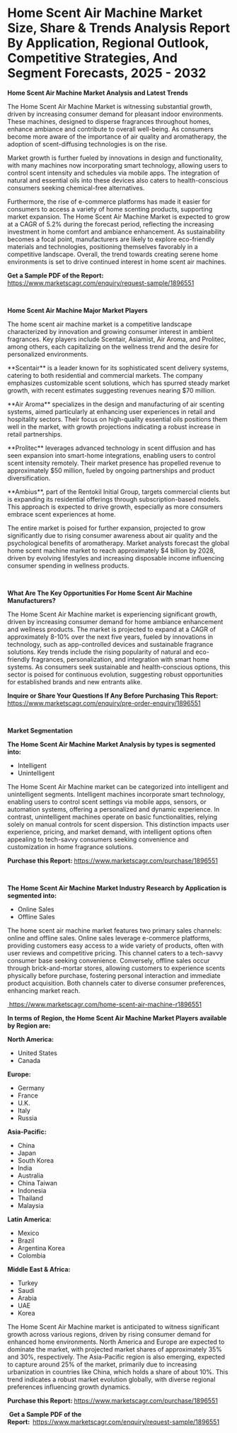 <p><h1>Home Scent Air Machine Market Size, Share & Trends Analysis Report By Application, Regional Outlook, Competitive Strategies, And Segment Forecasts, 2025 - 2032</h1></p><p><strong>Home Scent Air Machine Market Analysis and Latest Trends</strong></p>
<p><p>The Home Scent Air Machine Market is witnessing substantial growth, driven by increasing consumer demand for pleasant indoor environments. These machines, designed to disperse fragrances throughout homes, enhance ambiance and contribute to overall well-being. As consumers become more aware of the importance of air quality and aromatherapy, the adoption of scent-diffusing technologies is on the rise.</p><p>Market growth is further fueled by innovations in design and functionality, with many machines now incorporating smart technology, allowing users to control scent intensity and schedules via mobile apps. The integration of natural and essential oils into these devices also caters to health-conscious consumers seeking chemical-free alternatives.</p><p>Furthermore, the rise of e-commerce platforms has made it easier for consumers to access a variety of home scenting products, supporting market expansion. The Home Scent Air Machine Market is expected to grow at a CAGR of 5.2% during the forecast period, reflecting the increasing investment in home comfort and ambiance enhancement. As sustainability becomes a focal point, manufacturers are likely to explore eco-friendly materials and technologies, positioning themselves favorably in a competitive landscape. Overall, the trend towards creating serene home environments is set to drive continued interest in home scent air machines.</p></p>
<p><strong>Get a Sample PDF of the Report:&nbsp;</strong> <a href="https://www.marketscagr.com/enquiry/request-sample/1896551?utm_campaign=2518&utm_medium=2&utm_source=Github&utm_content=ia&utm_term=12042025&utm_id=home-scent-air-machine">https://www.marketscagr.com/enquiry/request-sample/1896551</a></p>
<p>&nbsp;</p>
<p><strong>Home Scent Air Machine Major Market Players</strong></p>
<p><p>The home scent air machine market is a competitive landscape characterized by innovation and growing consumer interest in ambient fragrances. Key players include Scentair, Asiamist, Air Aroma, and Prolitec, among others, each capitalizing on the wellness trend and the desire for personalized environments.</p><p>**Scentair** is a leader known for its sophisticated scent delivery systems, catering to both residential and commercial markets. The company emphasizes customizable scent solutions, which has spurred steady market growth, with recent estimates suggesting revenues nearing $70 million. </p><p>**Air Aroma** specializes in the design and manufacturing of air scenting systems, aimed particularly at enhancing user experiences in retail and hospitality sectors. Their focus on high-quality essential oils positions them well in the market, with growth projections indicating a robust increase in retail partnerships.</p><p>**Prolitec** leverages advanced technology in scent diffusion and has seen expansion into smart-home integrations, enabling users to control scent intensity remotely. Their market presence has propelled revenue to approximately $50 million, fueled by ongoing partnerships and product diversification.</p><p>**Ambius**, part of the Rentokil Initial Group, targets commercial clients but is expanding its residential offerings through subscription-based models. This approach is expected to drive growth, especially as more consumers embrace scent experiences at home.</p><p>The entire market is poised for further expansion, projected to grow significantly due to rising consumer awareness about air quality and the psychological benefits of aromatherapy. Market analysts forecast the global home scent machine market to reach approximately $4 billion by 2028, driven by evolving lifestyles and increasing disposable income influencing consumer spending in wellness products.</p></p>
<p>&nbsp;</p>
<p><strong>What Are The Key Opportunities For Home Scent Air Machine Manufacturers?</strong></p>
<p><p>The Home Scent Air Machine market is experiencing significant growth, driven by increasing consumer demand for home ambiance enhancement and wellness products. The market is projected to expand at a CAGR of approximately 8-10% over the next five years, fueled by innovations in technology, such as app-controlled devices and sustainable fragrance solutions. Key trends include the rising popularity of natural and eco-friendly fragrances, personalization, and integration with smart home systems. As consumers seek sustainable and health-conscious options, this sector is poised for continuous evolution, suggesting robust opportunities for established brands and new entrants alike.</p></p>
<p><strong>Inquire or Share Your Questions If Any Before Purchasing This Report:</strong> <a href="https://www.marketscagr.com/enquiry/pre-order-enquiry/1896551?utm_campaign=2518&utm_medium=2&utm_source=Github&utm_content=ia&utm_term=12042025&utm_id=home-scent-air-machine">https://www.marketscagr.com/enquiry/pre-order-enquiry/1896551</a></p>
<p>&nbsp;</p>
<p><strong>Market Segmentation</strong></p>
<p><strong>The Home Scent Air Machine Market Analysis by types is segmented into:</strong></p>
<p><ul><li>Intelligent</li><li>Unintelligent</li></ul></p>
<p><p>The Home Scent Air Machine market can be categorized into intelligent and unintelligent segments. Intelligent machines incorporate smart technology, enabling users to control scent settings via mobile apps, sensors, or automation systems, offering a personalized and dynamic experience. In contrast, unintelligent machines operate on basic functionalities, relying solely on manual controls for scent dispersion. This distinction impacts user experience, pricing, and market demand, with intelligent options often appealing to tech-savvy consumers seeking convenience and customization in home fragrance solutions.</p></p>
<p><strong>Purchase this Report:&nbsp;</strong><a href="https://www.marketscagr.com/purchase/1896551?utm_campaign=2518&utm_medium=2&utm_source=Github&utm_content=ia&utm_term=12042025&utm_id=home-scent-air-machine">https://www.marketscagr.com/purchase/1896551</a></p>
<p>&nbsp;</p>
<p><strong>The Home Scent Air Machine Market Industry Research by Application is segmented into:</strong></p>
<p><ul><li>Online Sales</li><li>Offline Sales</li></ul></p>
<p><p>The home scent air machine market features two primary sales channels: online and offline sales. Online sales leverage e-commerce platforms, providing customers easy access to a wide variety of products, often with user reviews and competitive pricing. This channel caters to a tech-savvy consumer base seeking convenience. Conversely, offline sales occur through brick-and-mortar stores, allowing customers to experience scents physically before purchase, fostering personal interaction and immediate product acquisition. Both channels cater to diverse consumer preferences, enhancing market reach.</p></p>
<p><a href="https://www.marketscagr.com/home-scent-air-machine-r1896551?utm_campaign=2518&utm_medium=2&utm_source=Github&utm_content=ia&utm_term=12042025&utm_id=home-scent-air-machine">&nbsp;https://www.marketscagr.com/home-scent-air-machine-r1896551</a></p>
<p><strong>In terms of Region, the Home Scent Air Machine Market Players available by Region are:</strong></p>
<p>
    <p> <strong> North America: </strong>
        <ul>
            <li>United States</li>
            <li>Canada</li>
        </ul>
        </p> 
    <p> <strong> Europe: </strong>
        <ul>
            <li>Germany</li>
            <li>France</li>
            <li>U.K.</li>
            <li>Italy</li>
            <li>Russia</li>
        </ul>
        </p> 
    <p> <strong> Asia-Pacific: </strong>
        <ul>
            <li>China</li>
            <li>Japan</li>
            <li>South Korea</li>
            <li>India</li>
            <li>Australia</li>
            <li>China Taiwan</li>
            <li>Indonesia</li>
            <li>Thailand</li>
            <li>Malaysia</li>
        </ul>
        </p> 
    <p> <strong> Latin America: </strong>
        <ul>
            <li>Mexico</li>
            <li>Brazil</li>
            <li>Argentina Korea</li>
            <li>Colombia</li>
        </ul>
        </p> 
    <p> <strong> Middle East & Africa: </strong>
        <ul>
            <li>Turkey</li>
            <li>Saudi</li>
            <li>Arabia</li>
            <li>UAE</li>
            <li>Korea</li>
        </ul>
    </p>
    </p>
<p><p>The Home Scent Air Machine market is anticipated to witness significant growth across various regions, driven by rising consumer demand for enhanced home environments. North America and Europe are expected to dominate the market, with projected market shares of approximately 35% and 30%, respectively. The Asia-Pacific region is also emerging, expected to capture around 25% of the market, primarily due to increasing urbanization in countries like China, which holds a share of about 10%. This trend indicates a robust market evolution globally, with diverse regional preferences influencing growth dynamics.</p></p>
<p><strong>Purchase this Report: </strong><a href="https://www.marketscagr.com/purchase/1896551?utm_campaign=2518&utm_medium=2&utm_source=Github&utm_content=ia&utm_term=12042025&utm_id=home-scent-air-machine">https://www.marketscagr.com/purchase/1896551</a></p>
<p>&nbsp;<strong>Get a Sample PDF of the Report:&nbsp;&nbsp;</strong><a href="https://www.marketscagr.com/enquiry/request-sample/1896551?utm_campaign=2518&utm_medium=2&utm_source=Github&utm_content=ia&utm_term=12042025&utm_id=home-scent-air-machine">https://www.marketscagr.com/enquiry/request-sample/1896551</a></p>
<p><strong></strong></p>
<p><p></p><p></p><p></p></p>